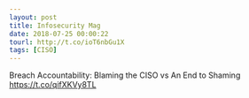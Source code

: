 ```yaml
---
layout: post
title: Infosecurity Mag
date: 2018-07-25 00:00:22
tourl: http://t.co/ioT6nbGu1X
tags: [CISO]
---
```

Breach Accountability: Blaming the CISO vs An End to Shaming https://t.co/qifXKVy8TL